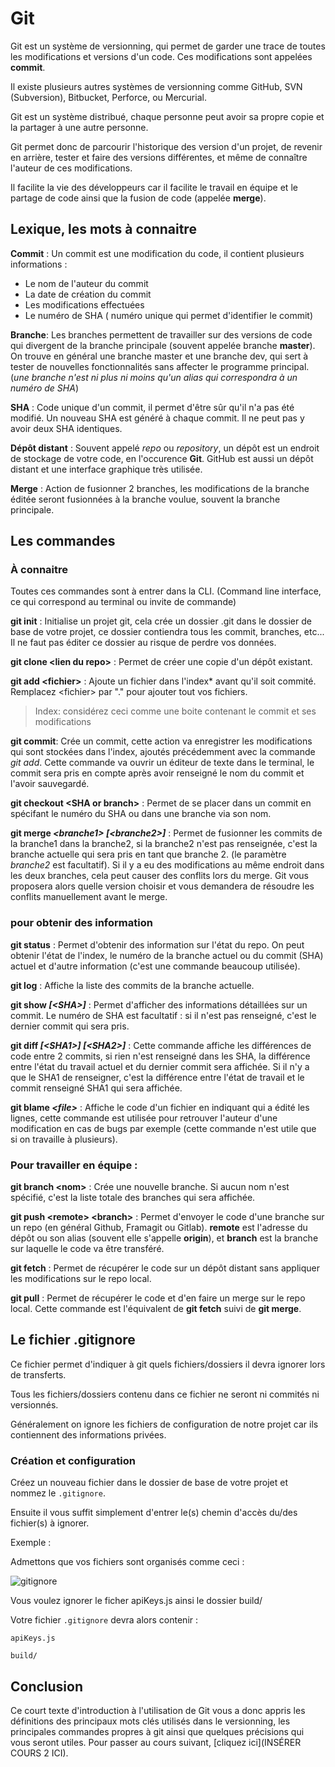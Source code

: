 # Git

Git est un système de versionning, qui permet de garder une trace de toutes les modifications et versions d'un code. 
Ces modifications sont appelées **commit**. 

Il existe plusieurs autres systèmes de versionning comme GitHub, SVN (Subversion), Bitbucket, Perforce, ou Mercurial. 

Git est un système distribué, chaque personne peut avoir sa propre copie et la partager à une autre personne. 

Git permet donc de parcourir l'historique des version d'un projet, de revenir en arrière, tester et faire des versions différentes, et même de connaître l'auteur de ces modifications. 

Il facilite la vie des développeurs car il facilite le travail en équipe et le partage de code ainsi que la fusion de code (appelée **merge**). 

## Lexique, les mots à connaitre 

**Commit** : Un commit est une modification du code, il contient plusieurs informations :
- Le nom de l'auteur du commit
- La date de création du commit 
- Les modifications effectuées
- Le numéro de SHA ( numéro unique qui permet d'identifier le commit) 

**Branche**: Les branches permettent de travailler sur des versions de code qui divergent de la branche principale (souvent appelée branche **master**). On trouve en général une branche master et une branche dev, qui sert à tester de nouvelles fonctionnalités sans affecter le programme principal.
(_une branche n'est ni plus ni moins qu'un alias qui correspondra à un numéro de SHA_)

**SHA** : Code unique d'un commit, il permet d'être sûr qu'il n'a pas été modifié. Un nouveau SHA est généré à chaque commit. Il ne peut pas y avoir deux SHA identiques. 

**Dépôt distant** : Souvent appelé _repo_ ou _repository_, un dépôt est un endroit de stockage de votre code, en l'occurence **Git**. GitHub est aussi un dépôt distant et une interface graphique très utilisée.

**Merge** : Action de fusionner 2 branches, les modifications de la branche éditée seront fusionnées à la branche voulue, souvent la branche principale.


## Les commandes

### À connaitre

Toutes ces commandes sont à entrer dans la CLI. (Command line interface, ce qui correspond au terminal ou invite de commande) 

**git init** : Initialise un projet git, cela crée un dossier .git dans le dossier de base de votre projet, ce dossier contiendra tous les commit, branches, etc... Il ne faut pas éditer ce dossier au risque de perdre vos données.

**git clone \<lien du repo\>** : Permet de créer une copie d'un dépôt existant. 

**git add \<fichier\>** : Ajoute un fichier dans l'index* avant qu'il soit commité. Remplacez \<fichier\> par "." pour ajouter tout vos fichiers.

> Index: considérez ceci comme une boite contenant le commit et ses modifications

**git commit**: Crée un commit, cette action va enregistrer les modifications qui sont stockées dans l'index, ajoutés précédemment avec la commande _git add_.
Cette commande va ouvrir un éditeur de texte dans le terminal, le commit sera pris en compte après avoir renseigné le nom du commit et l'avoir sauvegardé.

**git checkout \<SHA or branch\>** : Permet de se placer dans un commit en spécifant le numéro du SHA ou dans une branche via son nom. 

**git merge _\<branche1\>_ _[\<branche2\>]_** : Permet de fusionner les commits de la branche1 dans la branche2, si la branche2 n'est pas renseignée, c'est la branche actuelle qui sera pris en tant que branche 2. (le paramètre _branche2_ est facultatif). Si il y a eu des modifications au même endroit dans les deux branches, cela peut causer des conflits lors du merge. Git vous proposera alors quelle version choisir et vous demandera de résoudre les conflits manuellement avant le merge. 

###  pour obtenir des information 

**git status** : Permet d'obtenir des information sur l'état du repo. On peut obtenir l'état de l'index, le numéro de la branche actuel ou du commit (SHA) actuel et d'autre information (c'est une commande beaucoup utilisée).

**git log** : Affiche la liste des commits de la branche actuelle.

**git show _[\<SHA\>]_** : Permet d'afficher des informations détaillées sur un commit. Le numéro de SHA est facultatif : si il n'est pas renseigné, c'est le dernier commit qui sera pris.

**git diff _[\<SHA1\>]_ _[\<SHA2>]_** : Cette commande affiche les différences de code entre 2 commits, si rien n'est renseigné dans les SHA, la différence entre l'état du travail actuel et du dernier commit sera affichée. Si il n'y a que le SHA1 de renseigner, c'est la différence entre l'état de travail et le commit renseigné SHA1 qui sera affichée. 

**git blame _\<file\>_** : Affiche le code d'un fichier en indiquant qui a édité les lignes, cette commande est utilisée pour retrouver l'auteur d'une modification en cas de bugs par exemple (cette commande n'est utile que si on travaille à plusieurs).




### Pour travailler en équipe : 
**git branch \<nom\>** : Crée une nouvelle branche. Si aucun nom n'est spécifié, c'est la liste totale des branches qui sera affichée.

**git push \<remote\> \<branch\>** : Permet d'envoyer le code d'une branche sur un repo (en général Github, Framagit ou Gitlab). **remote** est l'adresse du dépôt ou son alias (souvent elle s'appelle **origin**), et **branch** est la branche sur laquelle le code va être transféré.

**git fetch** : Permet de récupérer le code sur un dépôt distant sans appliquer les modifications sur le repo local.

**git pull** : Permet de récupérer le code et d'en faire un merge sur le repo local. Cette commande est l'équivalent de **git fetch** suivi de **git merge**.


## Le fichier .gitignore

Ce fichier permet d'indiquer à git quels fichiers/dossiers il devra ignorer lors de transferts.

Tous les fichiers/dossiers contenu dans ce fichier ne seront ni commités ni versionnés.

Généralement on ignore les fichiers de configuration de notre projet car ils contiennent des informations privées.

### Création et configuration

Créez un nouveau fichier dans le dossier de base de votre projet et nommez le ``.gitignore``.

Ensuite il vous suffit simplement d'entrer le(s) chemin d'accès du/des fichier(s) à ignorer.

Exemple :

Admettons que vos fichiers sont organisés comme ceci :

![gitignore](https://imgur.com/XeCS7ea.png)

Vous voulez ignorer le ficher apiKeys.js ainsi le dossier build/

Votre fichier ``.gitignore`` devra alors contenir :

```
apiKeys.js

build/
```

## Conclusion

Ce court texte d'introduction à l'utilisation de Git vous a donc appris les définitions des principaux mots clés utilisés dans le versionning, les principales commandes propres à git ainsi que quelques précisions qui vous seront utiles.
Pour passer au cours suivant, [cliquez ici](INSÉRER COURS 2 ICI).
